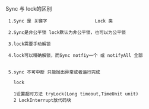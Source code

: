 Sync 与 lock的区别

     1.Sync 是 关键字                  Lock 类
    
     2.Sync是非公平锁 lock默认为非公平锁，也可以为公平锁
     
     3.lock需要手动解锁
     
     4.lock可以精确解锁，而Sync notfiy一个 或 notifyAll 全部
     
     
     5.sync 不可中断 只能抛出异常或者运行完成
       
       lock 
       
       1设置超时方法 tryLock(Long timeout,TimeUnit unit)
       2 LockInterrupt放代码块